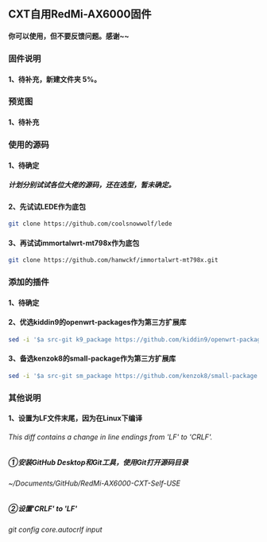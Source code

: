 ## CXT自用RedMi-AX6000固件
#### 你可以使用，但不要反馈问题。感谢~~

### 固件说明
#### 1、待补充，新建文件夹 5%。


### 预览图
#### 1、待补充


### 使用的源码
#### 1、待确定
##### 计划分别试试各位大佬的源码，还在选型，暂未确定。

#### 2、先试试LEDE作为底包
```bash
git clone https://github.com/coolsnowwolf/lede
```

#### 3、再试试immortalwrt-mt798x作为底包
```bash
git clone https://github.com/hanwckf/immortalwrt-mt798x.git
```


### 添加的插件
#### 1、待确定

#### 2、优选kiddin9的openwrt-packages作为第三方扩展库
```bash
sed -i '$a src-git k9_package https://github.com/kiddin9/openwrt-packages' feeds.conf.default
```

#### 3、备选kenzok8的small-package作为第三方扩展库
```bash
sed -i '$a src-git sm_package https://github.com/kenzok8/small-package' feeds.conf.default
```

### 其他说明
#### 1、设置为LF文件末尾，因为在Linux下编译
###### This diff contains a change in line endings from 'LF' to 'CRLF'.
##### ①安装GitHub Desktop和Git工具，使用Git打开源码目录
###### ~/Documents/GitHub/RedMi-AX6000-CXT-Self-USE
##### ②设置'CRLF' to 'LF'
###### git config core.autocrlf input

<!-- ###### 要将行尾格式设置为“LF”，可以执行以下命令：
###### git config --global core.autocrlf input
###### Windows想要保留“CRLF”，则可以使用：
###### git config --global core.autocrlf true -->